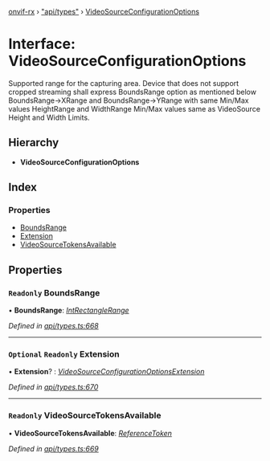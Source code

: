 [onvif-rx](../README.md) › ["api/types"](../modules/_api_types_.md) › [VideoSourceConfigurationOptions](_api_types_.videosourceconfigurationoptions.md)

# Interface: VideoSourceConfigurationOptions

Supported range for the capturing area.
						Device that does not support cropped streaming shall express BoundsRange option as mentioned below
						BoundsRange->XRange and BoundsRange->YRange with same Min/Max values HeightRange and WidthRange Min/Max values same as VideoSource Height and Width Limits.

## Hierarchy

* **VideoSourceConfigurationOptions**

## Index

### Properties

* [BoundsRange](_api_types_.videosourceconfigurationoptions.md#readonly-boundsrange)
* [Extension](_api_types_.videosourceconfigurationoptions.md#optional-readonly-extension)
* [VideoSourceTokensAvailable](_api_types_.videosourceconfigurationoptions.md#readonly-videosourcetokensavailable)

## Properties

### `Readonly` BoundsRange

• **BoundsRange**: *[IntRectangleRange](_api_types_.intrectanglerange.md)*

*Defined in [api/types.ts:668](https://github.com/patrickmichalina/onvif-rx/blob/3e9b152/src/api/types.ts#L668)*

___

### `Optional` `Readonly` Extension

• **Extension**? : *[VideoSourceConfigurationOptionsExtension](_api_types_.videosourceconfigurationoptionsextension.md)*

*Defined in [api/types.ts:670](https://github.com/patrickmichalina/onvif-rx/blob/3e9b152/src/api/types.ts#L670)*

___

### `Readonly` VideoSourceTokensAvailable

• **VideoSourceTokensAvailable**: *[ReferenceToken](../modules/_api_types_.md#referencetoken)*

*Defined in [api/types.ts:669](https://github.com/patrickmichalina/onvif-rx/blob/3e9b152/src/api/types.ts#L669)*
